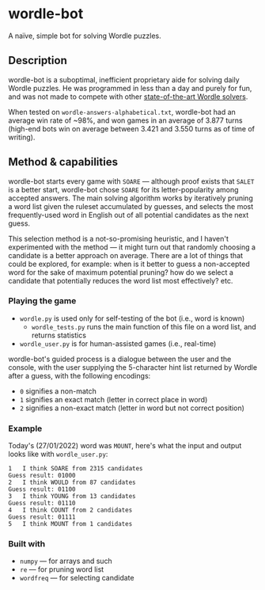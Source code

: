 # wordle-bot
A naïve, simple bot for solving Wordle puzzles.

## Description

wordle-bot is a suboptimal, inefficient proprietary aide for solving daily Wordle puzzles. He was programmed in less than a day and purely for fun, and was not made to compete with other [state-of-the-art Wordle solvers](https://freshman.dev/wordle/#/leaderboard).

When tested on `wordle-answers-alphabetical.txt`, wordle-bot had an average win rate of ~98%, and won games in an average of 3.877 turns (high-end bots win on average between 3.421 and 3.550 turns as of time of writing).

## Method & capabilities

wordle-bot starts every game with `SOARE` — although proof exists that `SALET` is a better start, wordle-bot chose `SOARE` for its letter-popularity among accepted answers. The main solving algorithm works by iteratively pruning a word list given the ruleset accumulated by guesses, and selects the most frequently-used word in English out of all potential candidates as the next guess.

This selection method is a not-so-promising heuristic, and I haven't experimented with the method — it might turn out that randomly choosing a candidate is a better approach on average. There are a lot of things that could be explored, for example: when is it better to guess a non-accepted word for the sake of maximum potential pruning? how do we select a candidate that potentially reduces the word list most effectively? etc.

### Playing the game

* `wordle.py` is used only for self-testing of the bot (i.e., word is known)
	* `wordle_tests.py` runs the main function of this file on a word list, and returns statistics
* `wordle_user.py` is for human-assisted games (i.e., real-time)

wordle-bot's guided process is a dialogue between the user and the console, with the user supplying the 5-character hint list returned by Wordle after a guess, with the following encodings:

* `0` signifies a non-match
* `1` signifies an exact match (letter in correct place in word)
* `2` signifies a non-exact match (letter in word but not correct position)

### Example

Today's (27/01/2022) word was `MOUNT`, here's what the input and output looks like with `wordle_user.py`:

```
1	I think	SOARE from 2315 candidates
Guess result: 01000
2	I think	WOULD from 87 candidates
Guess result: 01100
3	I think	YOUNG from 13 candidates
Guess result: 01110
4	I think	COUNT from 2 candidates
Guess result: 01111
5	I think	MOUNT from 1 candidates
```



### Built with

* `numpy` — for arrays and such
* `re` — for pruning word list
* `wordfreq` — for selecting candidate
